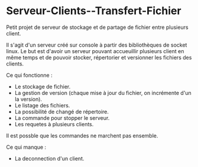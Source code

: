 # Serveur-Clients--Transfert-Fichier
Petit projet de serveur de stockage et de partage de fichier entre plusieurs client.

Il s'agit d'un serveur créé sur console à partir des bibliothèques de socket linux. Le but est d'avoir un serveur pouvant accueuillir
plusieurs client en même temps et de pouvoir stocker, répertorier et versionner les fichiers des clients.

Ce qui fonctionne :
- Le stockage de fichier.
- La gestion de version (chaque mise à jour du fichier, on incrémente d'un la version).
- Le listage des fichiers.
- La possibilité de changé de répertoire.
- La commande pour stopper le serveur.
- Les requetes à plusieurs clients.

Il est possble que les commandes ne marchent pas ensemble.

Ce qui manque :
- La deconnection d'un client.
